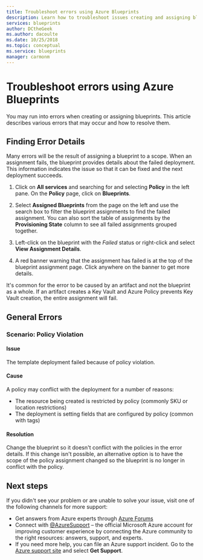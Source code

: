 ```yaml
---
title: Troubleshoot errors using Azure Blueprints
description: Learn how to troubleshoot issues creating and assigning blueprints
services: blueprints
author: DCtheGeek
ms.author: dacoulte
ms.date: 10/25/2018
ms.topic: conceptual
ms.service: blueprints
manager: carmonm
---
```

# Troubleshoot errors using Azure Blueprints

You may run into errors when creating or assigning blueprints. This article describes various
errors that may occur and how to resolve them.

## Finding Error Details

Many errors will be the result of assigning a blueprint to a scope. When an assignment fails, the
blueprint provides details about the failed deployment. This information indicates the issue so
that it can be fixed and the next deployment succeeds.

1. Click on **All services** and searching for and selecting **Policy** in the left pane. On the **Policy** page, click on **Blueprints**.

1. Select **Assigned Blueprints** from the page on the left and use the search box to filter the blueprint assignments to find the failed assignment. You can also sort the table of assignments by the **Provisioning State** column to see all failed assignments grouped together.

1. Left-click on the blueprint with the _Failed_ status or right-click and select **View Assignment Details**.

1. A red banner warning that the assignment has failed is at the top of the blueprint assignment page. Click anywhere on the banner to get more details.

It's common for the error to be caused by an artifact and not the blueprint as a whole. If an
artifact creates a Key Vault and Azure Policy prevents Key Vault creation, the entire assignment
will fail.

## General Errors

### <a name="policy-violation"></a>Scenario: Policy Violation

#### Issue

The template deployment failed because of policy violation.

#### Cause

A policy may conflict with the deployment for a number of reasons:

- The resource being created is restricted by policy (commonly SKU or location restrictions)
- The deployment is setting fields that are configured by policy (common with tags)

#### Resolution

Change the blueprint so it doesn't conflict with the policies in the error details. If this change
isn't possible, an alternative option is to have the scope of the policy assignment changed so the
blueprint is no longer in conflict with the policy.

## Next steps

If you didn't see your problem or are unable to solve your issue, visit one of the following
channels for more support:

- Get answers from Azure experts through [Azure Forums](https://azure.microsoft.com/support/forums/)
- Connect with [@AzureSupport](https://twitter.com/azuresupport) – the official Microsoft Azure account for improving customer experience by connecting the Azure community to the right resources: answers, support, and experts.
- If you need more help, you can file an Azure support incident. Go to the [Azure support site](https://azure.microsoft.com/support/options/) and select **Get Support**.